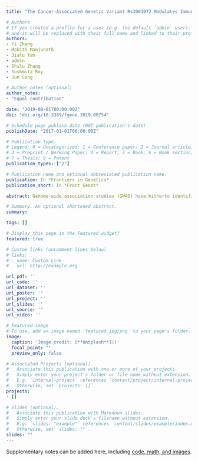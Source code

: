 ```yaml
---
title: "The Cancer-Associated Genetic Variant Rs3903072 Modulates Immune Cells in the Tumor Microenvironment"

# Authors
# If you created a profile for a user (e.g. the default `admin` user), write the username (folder name) here 
# and it will be replaced with their full name and linked to their profile.
authors:
- Yi Zhang
- Mohith Manjunath
- Jialu Yan
- admin
- Shilu Zhang
- Sushmita Roy
- Jun Song

# Author notes (optional)
author_notes:
- "Equal contribution"

date: "2019-08-01T00:00:00Z"
doi: "doi.org/10.3389/fgene.2019.00754"

# Schedule page publish date (NOT publication's date).
publishDate: "2017-01-01T00:00:00Z"

# Publication type.
# Legend: 0 = Uncategorized; 1 = Conference paper; 2 = Journal article;
# 3 = Preprint / Working Paper; 4 = Report; 5 = Book; 6 = Book section;
# 7 = Thesis; 8 = Patent
publication_types: ["2"]

# Publication name and optional abbreviated publication name.
publication: In *Frontiers in Genetics*
publication_short: In *Front Genet*

abstract: Genome-wide association studies (GWAS) have hitherto identified several germline variants associated with cancer susceptibility, but the molecular functions of these risk modulators remain largely uncharacterized. Recent studies have begun to uncover the regulatory potential of noncoding GWAS SNPs using epigenetic information in corresponding cancer cell types and matched normal tissues. However, this approach does not explore the potential effect of risk germline variants on other important cell types that constitute the microenvironment of tumor or its precursor. This paper presents evidence that the breast-cancer-associated variant rs3903072 may regulate the expression of CTSW in tumor-infiltrating lymphocytes. CTSW is a candidate tumor-suppressor gene, with expression highly specific to immune cells and also positively correlated with breast cancer patient survival. Integrative analyses suggest a putative causative variant in a GWAS-linked enhancer in lymphocytes that loops to the 3’ end of CTSW through three-dimensional chromatin interaction. Our work thus poses the possibility that a cancer-associated genetic variant could regulate a gene not only in the cell of cancer origin but also in immune cells in the microenvironment, thereby modulating the immune surveillance by T lymphocytes and natural killer cells and affecting the clearing of early cancer initiating cells.

# Summary. An optional shortened abstract.
summary: 

tags: []

# Display this page in the Featured widget?
featured: true

# Custom links (uncomment lines below)
# links:
# - name: Custom Link
#   url: http://example.org

url_pdf: ''
url_code: ''
url_dataset: ''
url_poster: ''
url_project: ''
url_slides: ''
url_source: ''
url_video: ''

# Featured image
# To use, add an image named `featured.jpg/png` to your page's folder. 
image:
  caption: 'Image credit: [**Unsplash**]()'
  focal_point: ""
  preview_only: false

# Associated Projects (optional).
#   Associate this publication with one or more of your projects.
#   Simply enter your project's folder or file name without extension.
#   E.g. `internal-project` references `content/project/internal-project/index.md`.
#   Otherwise, set `projects: []`.
projects:
- []

# Slides (optional).
#   Associate this publication with Markdown slides.
#   Simply enter your slide deck's filename without extension.
#   E.g. `slides: "example"` references `content/slides/example/index.md`.
#   Otherwise, set `slides: ""`.
slides: ""
---
```


Supplementary notes can be added here, including [code, math, and images](https://wowchemy.com/docs/writing-markdown-latex/).
